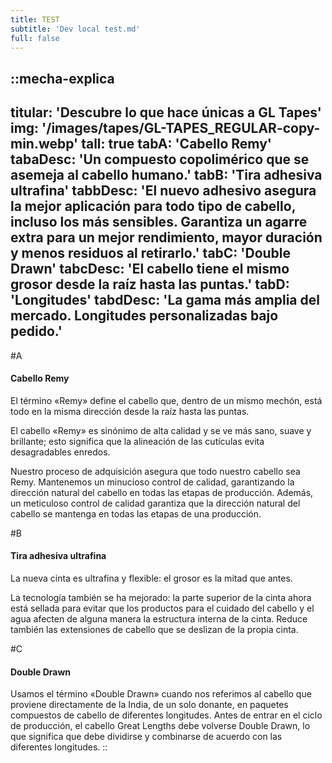 ```yaml
---
title: TEST
subtitle: 'Dev local test.md'
full: false
---
```


::mecha-explica
---
titular: 'Descubre lo que hace únicas a GL Tapes'
img: '/images/tapes/GL-TAPES_REGULAR-copy-min.webp'
tall: true
tabA: 'Cabello Remy'
tabaDesc: 'Un compuesto copolimérico que se asemeja al cabello humano.'
tabB: 'Tira adhesiva ultrafina'
tabbDesc: 'El nuevo adhesivo asegura la mejor aplicación para todo tipo de cabello, incluso los más sensibles. Garantiza un agarre extra para un mejor rendimiento, mayor duración y menos residuos al retirarlo.'
tabC: 'Double Drawn'
tabcDesc: 'El cabello tiene el mismo grosor desde la raíz hasta las puntas.'
tabD: 'Longitudes'
tabdDesc: 'La gama más amplia del mercado. Longitudes personalizadas bajo pedido.'
---

#A
#### Cabello Remy
El término «Remy» define el cabello que, dentro de un mismo mechón, está todo en la misma dirección desde la raíz hasta las puntas.

El cabello «Remy» es sinónimo de alta calidad y se ve más sano, suave y brillante; esto significa que la alineación de las cutículas evita desagradables enredos.

Nuestro proceso de adquisición asegura que todo nuestro cabello sea Remy. Mantenemos un minucioso control de calidad, garantizando la dirección natural del cabello en todas las etapas de producción. Además, un meticuloso control de calidad garantiza que la dirección natural del cabello se mantenga en todas las etapas de una producción.

#B
#### Tira adhesiva ultrafina
La nueva cinta es ultrafina y flexible: el grosor es la mitad que antes.

La tecnología también se ha mejorado: la parte superior de la cinta ahora está sellada para evitar que los productos para el cuidado del cabello y el agua afecten de alguna manera la estructura interna de la cinta. Reduce también las extensiones de cabello que se deslizan de la propia cinta.

#C
#### Double Drawn
Usamos el término «Double Drawn» cuando nos referimos al cabello que proviene directamente de la India, de un solo donante, en paquetes compuestos de cabello de diferentes longitudes. Antes de entrar en el ciclo de producción, el cabello Great Lengths debe volverse Double Drawn, lo que significa que debe dividirse y combinarse de acuerdo con las diferentes longitudes.
::
